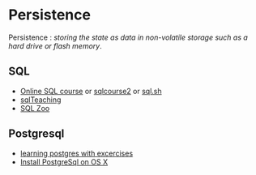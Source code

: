 Persistence
===========

Persistence : _storing the state as data in non-volatile storage such as a hard drive or flash memory_.

SQL
---

- [Online SQL course](http://www.sqlcourse.com/) or [sqlcourse2](http://www.sqlcourse2.com/) or [sql.sh](http://sql.sh/)
- [sqlTeaching](http://www.sqlteaching.com)
- [SQL Zoo](http://sqlzoo.net/)

Postgresql
----------

* [learning postgres with excercises](http://pgexercises.com) 
* [Install PostgreSql on OS X](http://postgresapp.com/)

